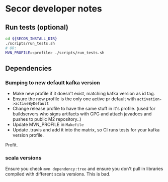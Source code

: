 # Secor developer notes

## Run tests (optional)
```sh
cd ${SECOR_INSTALL_DIR}
./scripts/run_tests.sh
# OR:
MVN_PROFILE=<profile> ./scripts/run_tests.sh
```

## Dependencies

### Bumping to new default kafka version 

* Make new profile if it doesn't exist, matching kafka version as id tag.
* Ensure the new profile is the only one active pr default with `activation->activeByDefault`
* Change release profile to have the same stuff in it's profile. (used for
  buildservers who signs artifacts with GPG and attach javadocs and pushes to
public M2 repository..)
* Update MVN_PROFILE in `Makefile`
* Update .travis and add it into the matrix, so CI runs tests for your kafka
  version profile.

Profit.

### scala versions

Ensure you check `mvn dependency:tree` and ensure you don't pull in libraries
compiled with different scala versions. This is bad.
